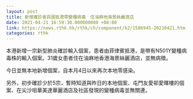 ```yaml
---
layout: post
title: 新增確診者菲國抵港帶變種病毒　住油麻地海景絲麗酒店
date: 2021-04-21 16:59:30.000000000 +08:00
link: https://news.rthk.hk/rthk/ch/component/k2/1586945-20210421.htm
categories: rthk
---
```


本港新增一宗新型肺炎確診輸入個案，患者由菲律賓抵港，是帶有N501Y變種病毒株的輸入個案。31歲女患者住在油麻地香港海景絲麗酒店，並無病徵。

今日並無本地新增個案，自本月4日以來再次本地零感染。

另外，初步確診少於5宗，暫時知道與昨日的本地個案、屯門友愛邨愛暉樓的個案、在尖沙咀華美達華麗酒店及社區發現的變種病毒並無關連。
